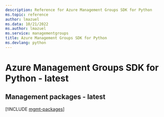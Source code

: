 ```yaml
---
description: Reference for Azure Management Groups SDK for Python
ms.topic: reference
author: lmazuel
ms.data: 10/21/2022
ms.author: lmazuel
ms.service: managementgroups
title: Azure Management Groups SDK for Python
ms.devlang: python
---
```

# Azure Management Groups SDK for Python - latest

## Management packages - latest
[!INCLUDE [mgmt-packages](management-groups-mgmt-index.md)]